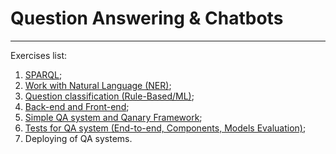 # Question Answering & Chatbots

***

Exercises list:
1. [SPARQL](https://github.com/Perevalov/qa_chatbots_exercises/tree/main/Exercise_1);
2. [Work with Natural Language (NER)](https://github.com/Perevalov/qa_chatbots_exercises/tree/main/Exercise_2);
3. [Question classification (Rule-Based/ML)](https://github.com/Perevalov/qa_chatbots_exercises/tree/main/Exercise_3);
4. [Back-end and Front-end](https://github.com/Perevalov/qa_chatbots_exercises/tree/main/Exercise_4);
5. [Simple QA system and Qanary Framework](https://github.com/Perevalov/qa_chatbots_exercises/tree/main/Exercise_5);
6. [Tests for QA system (End-to-end, Components, Models Evaluation)](https://github.com/Perevalov/qa_chatbots_exercises/tree/main/Exercise_6);
7. Deploying of QA systems.
